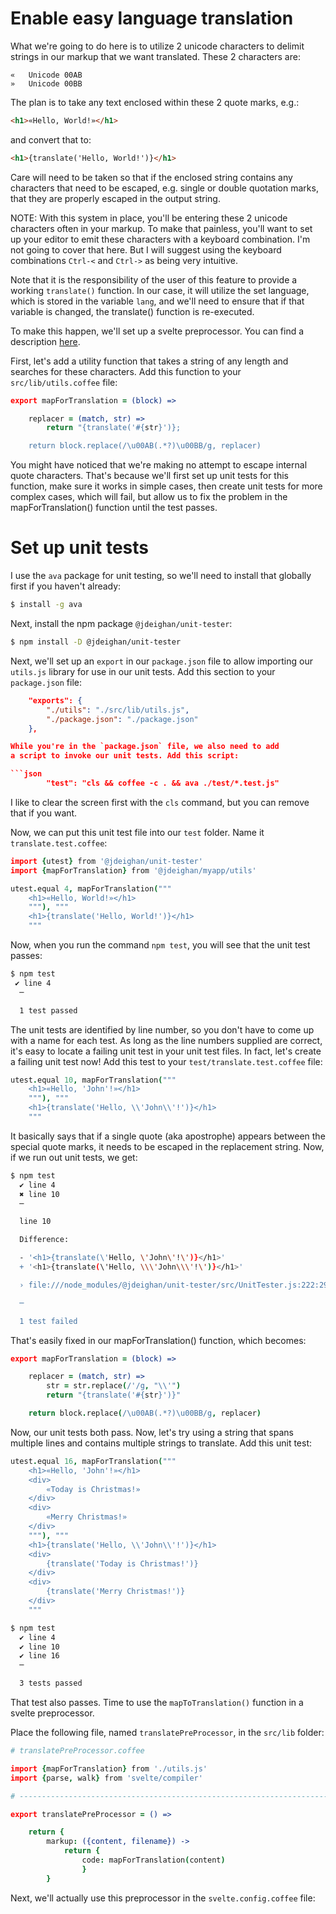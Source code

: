 Enable easy language translation
================================

What we're going to do here is to utilize 2
unicode characters to delimit strings in our
markup that we want translated. These 2
characters are:

```text
«   Unicode 00AB
»   Unicode 00BB
```

The plan is to take any text enclosed within
these 2 quote marks, e.g.:

```html
<h1>«Hello, World!»</h1>
```

and convert that to:

```html
<h1>{translate('Hello, World!')}</h1>
```

Care will need to be taken so that if the enclosed
string contains any characters that need to be escaped,
e.g. single or double quotation marks, that they are
properly escaped in the output string.

NOTE: With this system in place, you'll be entering these 2
unicode characters often in your markup. To make that
painless, you'll want to set up your editor to emit these
characters with a keyboard combination. I'm not going
to cover that here. But I will suggest using the keyboard
combinations `Ctrl-<` and `Ctrl->` as being very intuitive.

Note that it is the responsibility of the user of this
feature to provide a working `translate()` function. In
our case, it will utilize the set language, which is stored
in the variable `lang`, and we'll need to ensure that if
that variable is changed, the translate() function is
re-executed.

To make this happen, we'll set up a svelte preprocessor.
You can find a description [here](https://svelte.dev/docs#compile-time-svelte-preprocess).

First, let's add a utility function that takes a string of any
length and searches for these characters. Add this function
to your `src/lib/utils.coffee` file:

```coffee
export mapForTranslation = (block) =>

	replacer = (match, str) =>
		return "{translate('#{str}')};

	return block.replace(/\u00AB(.*?)\u00BB/g, replacer)
```

You might have noticed that we're making no attempt to escape internal
quote characters. That's because we'll first set up unit tests for this
function, make sure it works in simple cases, then create unit tests
for more complex cases, which will fail, but allow us to fix the problem
in the mapForTranslation() function until the test passes.

Set up unit tests
=================

I use the `ava` package for unit testing, so we'll need to install
that globally first if you haven't already:

```bash
$ install -g ava
```

Next, install the npm package `@jdeighan/unit-tester`:

```bash
$ npm install -D @jdeighan/unit-tester
```

Next, we'll set up an `export` in our `package.json` file to allow
importing our `utils.js` library for use in our unit tests. Add this
section to your `package.json` file:

```json
	"exports": {
		"./utils": "./src/lib/utils.js",
		"./package.json": "./package.json"
	},

While you're in the `package.json` file, we also need to add
a script to invoke our unit tests. Add this script:

```json
		"test": "cls && coffee -c . && ava ./test/*.test.js"
```

I like to clear the screen first with the `cls` command, but
you can remove that if you want.

Now, we can put this unit test file into our `test` folder.
Name it `translate.test.coffee`:

```coffee
import {utest} from '@jdeighan/unit-tester'
import {mapForTranslation} from '@jdeighan/myapp/utils'

utest.equal 4, mapForTranslation("""
	<h1>«Hello, World!»</h1>
	"""), """
	<h1>{translate('Hello, World!')}</h1>
	"""
```

Now, when you run the command `npm test`, you will see that the
unit test passes:

```bash
$ npm test
 ✔ line 4
  ─

  1 test passed
```

The unit tests are identified by line number, so you don't have to
come up with a name for each test. As long as the line numbers
supplied are correct, it's easy to locate a failing unit test in
your unit test files. In fact, let's create a failing unit test now!
Add this test to your `test/translate.test.coffee` file:

```coffee
utest.equal 10, mapForTranslation("""
	<h1>«Hello, 'John'!»</h1>
	"""), """
	<h1>{translate('Hello, \\'John\\'!')}</h1>
	"""
```

It basically says that if a single quote (aka apostrophe) appears
between the special quote marks, it needs to be escaped in the
replacement string. Now, if we run out unit tests, we get:

```bash
$ npm test
  ✔ line 4
  ✖ line 10
  ─

  line 10

  Difference:

  - '<h1>{translate(\'Hello, \'John\'!\')}</h1>'
  + '<h1>{translate(\'Hello, \\\'John\\\'!\')}</h1>'

  › file:///node_modules/@jdeighan/unit-tester/src/UnitTester.js:222:29

  ─

  1 test failed
```

That's easily fixed in our mapForTranslation() function, which becomes:

```coffee
export mapForTranslation = (block) =>

	replacer = (match, str) =>
		str = str.replace(/'/g, "\\'")
		return "{translate('#{str}')}"

	return block.replace(/\u00AB(.*?)\u00BB/g, replacer)
```

Now, our unit tests both pass. Now, let's try using a string that spans
multiple lines and contains multiple strings to translate. Add this
unit test:

```coffee
utest.equal 16, mapForTranslation("""
	<h1>«Hello, 'John'!»</h1>
	<div>
		«Today is Christmas!»
	</div>
	<div>
		«Merry Christmas!»
	</div>
	"""), """
	<h1>{translate('Hello, \\'John\\'!')}</h1>
	<div>
		{translate('Today is Christmas!')}
	</div>
	<div>
		{translate('Merry Christmas!')}
	</div>
	"""
```

```bash
$ npm test
  ✔ line 4
  ✔ line 10
  ✔ line 16
  ─

  3 tests passed
```

That test also passes. Time to use the `mapToTranslation()` function
in a svelte preprocessor.

Place the following file, named `translatePreProcessor`, in the
`src/lib` folder:

```coffee
# translatePreProcessor.coffee

import {mapForTranslation} from './utils.js'
import {parse, walk} from 'svelte/compiler'

# ---------------------------------------------------------------------------

export translatePreProcessor = () =>

	return {
		markup: ({content, filename}) ->
			return {
				code: mapForTranslation(content)
				}
		}
```

Next, we'll actually use this preprocessor in the `svelte.config.coffee`
file:

```coffee
```


